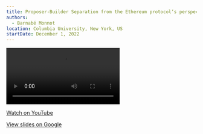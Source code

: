 ```yaml
---
title: Proposer-Builder Separation from the Ethereum protocol’s perspective
authors:
  - Barnabé Monnot
location: Columbia University, New York, US
startDate: December 1, 2022
---
```


<video src="https://youtu.be/175fuv2RJUo?t=572"></video>

[Watch on YouTube](https://youtu.be/175fuv2RJUo?t=572)

[View slides on Google](https://docs.google.com/presentation/d/1mOdIp2DSTdnl_UcNrG6SMbW5R3KRo-j55Qrqtb3YnGk/view)

